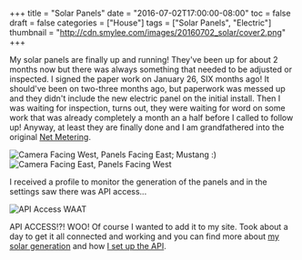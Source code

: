 +++
title = "Solar Panels"
date = "2016-07-02T17:00:00-08:00"
toc = false
draft = false
categories = ["House"]
tags = ["Solar Panels", "Electric"]
thumbnail = "http://cdn.smylee.com/images/20160702_solar/cover2.png"
+++

My solar panels are finally up and running! They've been up for about 2 months now but there was always something that needed to be adjusted or inspected. I signed the paper work on January 26, SIX months ago! It should've been on two-three months ago, but paperwork was messed up and they didn't include the new electric panel on the initial install. Then I was waiting for inspection, turns out, they were waiting for word on some work that was already completely a month an a half before I called to follow up! Anyway, at least they are finally done and I am grandfathered into the original <a href="http://www.sdge.com/clean-energy/overview/overview" rel="nofollow" target="_blank">Net Metering</a>.

<img src="http://cdn.smylee.com/images/20160702_solar/20160701_145542.jpg" alt="Camera Facing West, Panels Facing East; Mustang :)" title="Camera Facing West, Panels Facing East; Mustang :)">

<img src="http://cdn.smylee.com/images/20160702_solar/20160701_145448.jpg" alt="Camera Facing East, Panels Facing West" title="Camera Facing East, Panels Facing West">

I received a profile to monitor the generation of the panels and in the settings saw there was API access...

<img src="http://cdn.smylee.com/images/20160702_solar/2016-07-02_22-25-20.png" alt="API Access WAAT" title="API Access WAAT">

API ACCESS!?! WOO! Of course I wanted to add it to my site. Took about a day to get it all connected and working and you can find more about <a href="/smylee/solar_data/">my solar generation</a> and how <a href="/post/2016/07/02_solar_api_setup/">I set up the API</a>.
